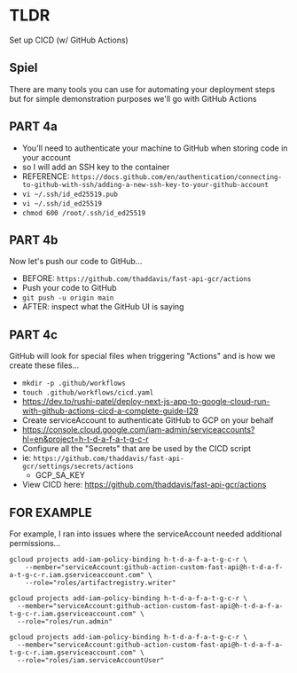 # TLDR

Set up CICD (w/ GitHub Actions)

## Spiel

There are many tools you can use for automating your deployment steps but for simple demonstration purposes we'll go with GitHub Actions

## PART 4a

- You'll need to authenticate your machine to GitHub when storing code in your account
- so I will add an SSH key to the container
- REFERENCE: `https://docs.github.com/en/authentication/connecting-to-github-with-ssh/adding-a-new-ssh-key-to-your-github-account`
- `vi ~/.ssh/id_ed25519.pub`
- `vi ~/.ssh/id_ed25519`
- `chmod 600 /root/.ssh/id_ed25519`

## PART 4b

Now let's push our code to GitHub...

- BEFORE: `https://github.com/thaddavis/fast-api-gcr/actions`
- Push your code to GitHub
- `git push -u origin main`
- AFTER: inspect what the GitHub UI is saying

## PART 4c

GitHub will look for special files when triggering "Actions" and is how we create these files...

- `mkdir -p .github/workflows`
- `touch .github/workflows/cicd.yaml` <!-- populate with `4.cicd.yaml` -->
- https://dev.to/rushi-patel/deploy-next-js-app-to-google-cloud-run-with-github-actions-cicd-a-complete-guide-l29
- Create serviceAccount to authenticate GitHub to GCP on your behalf
- https://console.cloud.google.com/iam-admin/serviceaccounts?hl=en&project=h-t-d-a-f-a-t-g-c-r
- Configure all the "Secrets" that are be used by the CICD script
- ie: `https://github.com/thaddavis/fast-api-gcr/settings/secrets/actions`
    - GCP_SA_KEY
- View CICD here: https://github.com/thaddavis/fast-api-gcr/actions

<!--
    REMINDER: Technical issues happen, so if the CICD pipeline doesn't work immediately GitHub will show you the build logs to assist you in troubleshooting
-->

## FOR EXAMPLE

For example, I ran into issues where the serviceAccount needed additional permissions...

```
gcloud projects add-iam-policy-binding h-t-d-a-f-a-t-g-c-r \
    --member="serviceAccount:github-action-custom-fast-api@h-t-d-a-f-a-t-g-c-r.iam.gserviceaccount.com" \
    --role="roles/artifactregistry.writer"

gcloud projects add-iam-policy-binding h-t-d-a-f-a-t-g-c-r \
  --member="serviceAccount:github-action-custom-fast-api@h-t-d-a-f-a-t-g-c-r.iam.gserviceaccount.com" \
  --role="roles/run.admin"

gcloud projects add-iam-policy-binding h-t-d-a-f-a-t-g-c-r \
  --member="serviceAccount:github-action-custom-fast-api@h-t-d-a-f-a-t-g-c-r.iam.gserviceaccount.com" \
  --role="roles/iam.serviceAccountUser"
```
